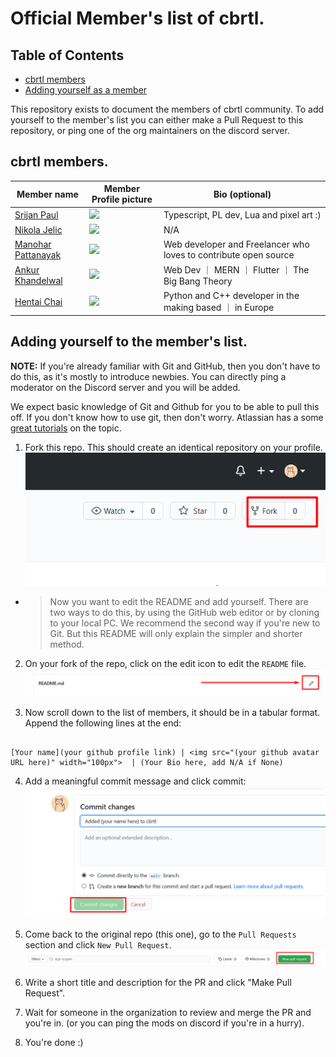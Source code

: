 # Official Member's list of cbrtl.

## Table of Contents
- [cbrtl members](##cbrtl-members)
- [Adding yourself as a member](##adding-yourself-to-the-members-list)

This repository exists to document the members of cbrtl community.
To add yourself to the member's list you can either make a Pull Request to this repository, or
ping one of the org maintainers on the discord server.

## cbrtl members.
| Member name                                             | Member Profile picture                                                                                                            | Bio (optional)                                                   |
| ------------------------------------------------------- | --------------------------------------------------------------------------------------------------------------------------------- | ---------------------------------------------------------------- |
| [Srijan Paul](https://github.com/srijan-paul)           | <img src="https://avatars.githubusercontent.com/u/50487716?v=4" width="100px"/>                                                   | Typescript, PL dev, Lua and pixel art :)                         |
| [Nikola Jelic](https://github.com/NikolaJelic)          | <img src="https://avatars.githubusercontent.com/u/51965240?v=4" width="100px">                                                    | N/A                                                              |
| [Manohar Pattanayak](https://github.com/manoharbabun)   | <img src="https://avatars.githubusercontent.com/u/60555335?s=400&u=7c7123c02516a845291aef15baa93089c11c9d42&v=4" width="100px"  > | Web developer and Freelancer who loves to contribute open source |
| [Ankur Khandelwal](https://github.com/Ankur-Khandelwal) | <img src="https://avatars.githubusercontent.com/u/55295915?v=4" width="100px" />                                                  | Web Dev ｜ MERN ｜ Flutter ｜ The Big Bang Theory                |
| [Hentai Chai](https://github.com/hentai-chan)           | <img src="https://avatars.githubusercontent.com/u/70948244?v=4" width="100px" />                                                  | Python and C++ developer in the making based ｜ in Europe        |

## Adding yourself to the member's list.

**NOTE:** If you're already familiar with Git and GitHub, then you don't have to do this, as it's mostly to introduce newbies.
You can directly ping a moderator on the Discord server and you will be added.

We expect basic knowledge of Git and Github for you to be able to pull this off.
If you don't know how to use git, then don't worry. Atlassian has a some [great tutorials](https://www.atlassian.com/git/tutorials) on the topic.

1. Fork this repo. This should create an identical repository on your profile.
![Forking the repo](media/ss_fork.png)

  - > Now you want to edit the README and add yourself. There are two ways to do this, by using the GitHub web editor or by cloning to your local PC. We recommend the second way if you're new to Git. But this README will only explain the simpler and shorter method.

2. On your fork of the repo, click on the edit icon to edit the `README` file.
![Editing the readme](media/ss_edit.png)

3. Now scroll down to the list of members, it should be in a tabular format. Append the following lines at the end:
```

[Your name](your github profile link) | <img src="(your github avatar URL here)" width="100px">  | (Your Bio here, add N/A if None)  
```

4. Add a meaningful commit message and click commit:
![Editing the readme](media/ss_commit.png)

5. Come back to the original repo (this one), go to the `Pull Requests` section and click `New Pull Request`.
![Editing the readme](media/ss_pr.png)

6. Write a short title and description for the PR and click "Make Pull Request".

7. Wait for someone in the organization to review and merge the PR and you're in. (or you can ping the mods on discord if you're in a hurry).

8. You're done :)


